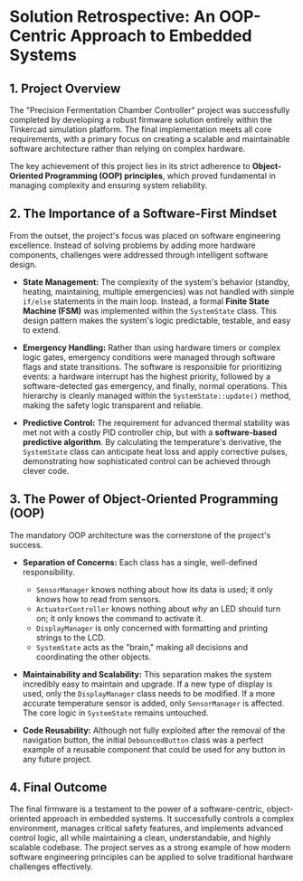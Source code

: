 # Solution Retrospective: An OOP-Centric Approach to Embedded Systems

## 1. Project Overview

The "Precision Fermentation Chamber Controller" project was successfully completed by developing a robust firmware solution entirely within the Tinkercad simulation platform. The final implementation meets all core requirements, with a primary focus on creating a scalable and maintainable software architecture rather than relying on complex hardware.

The key achievement of this project lies in its strict adherence to **Object-Oriented Programming (OOP) principles**, which proved fundamental in managing complexity and ensuring system reliability.

## 2. The Importance of a Software-First Mindset

From the outset, the project's focus was placed on software engineering excellence. Instead of solving problems by adding more hardware components, challenges were addressed through intelligent software design.

*   **State Management:** The complexity of the system's behavior (standby, heating, maintaining, multiple emergencies) was not handled with simple `if/else` statements in the main loop. Instead, a formal **Finite State Machine (FSM)** was implemented within the `SystemState` class. This design pattern makes the system's logic predictable, testable, and easy to extend.

*   **Emergency Handling:** Rather than using hardware timers or complex logic gates, emergency conditions were managed through software flags and state transitions. The software is responsible for prioritizing events: a hardware interrupt has the highest priority, followed by a software-detected gas emergency, and finally, normal operations. This hierarchy is cleanly managed within the `SystemState::update()` method, making the safety logic transparent and reliable.

*   **Predictive Control:** The requirement for advanced thermal stability was met not with a costly PID controller chip, but with a **software-based predictive algorithm**. By calculating the temperature's derivative, the `SystemState` class can anticipate heat loss and apply corrective pulses, demonstrating how sophisticated control can be achieved through clever code.

## 3. The Power of Object-Oriented Programming (OOP)

The mandatory OOP architecture was the cornerstone of the project's success.

*   **Separation of Concerns:** Each class has a single, well-defined responsibility.
    *   `SensorManager` knows nothing about how its data is used; it only knows how to read from sensors.
    *   `ActuatorController` knows nothing about *why* an LED should turn on; it only knows the command to activate it.
    *   `DisplayManager` is only concerned with formatting and printing strings to the LCD.
    *   `SystemState` acts as the "brain," making all decisions and coordinating the other objects.

*   **Maintainability and Scalability:** This separation makes the system incredibly easy to maintain and upgrade. If a new type of display is used, only the `DisplayManager` class needs to be modified. If a more accurate temperature sensor is added, only `SensorManager` is affected. The core logic in `SystemState` remains untouched.

*   **Code Reusability:** Although not fully exploited after the removal of the navigation button, the initial `DebouncedButton` class was a perfect example of a reusable component that could be used for any button in any future project.

## 4. Final Outcome

The final firmware is a testament to the power of a software-centric, object-oriented approach in embedded systems. It successfully controls a complex environment, manages critical safety features, and implements advanced control logic, all while maintaining a clean, understandable, and highly scalable codebase. The project serves as a strong example of how modern software engineering principles can be applied to solve traditional hardware challenges effectively.